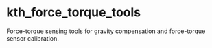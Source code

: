 kth_force_torque_tools
======================

Force-torque sensing tools for gravity compensation and force-torque sensor calibration.
